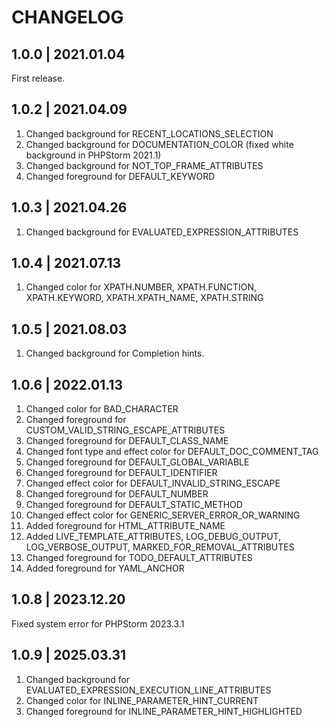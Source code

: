 # CHANGELOG

## 1.0.0 | 2021.01.04

First release.

## 1.0.2 | 2021.04.09

1) Changed background for RECENT_LOCATIONS_SELECTION
2) Changed background for DOCUMENTATION_COLOR (fixed white background in PHPStorm 2021.1)
3) Changed background for NOT_TOP_FRAME_ATTRIBUTES
4) Changed foreground for DEFAULT_KEYWORD

## 1.0.3 | 2021.04.26

1) Changed background for EVALUATED_EXPRESSION_ATTRIBUTES

## 1.0.4 | 2021.07.13

1) Changed color for XPATH.NUMBER, XPATH.FUNCTION, XPATH.KEYWORD, XPATH.XPATH_NAME, XPATH.STRING

## 1.0.5 | 2021.08.03

1) Changed background for Completion hints.

## 1.0.6 | 2022.01.13

1) Changed color for BAD_CHARACTER 
2) Changed foreground for CUSTOM_VALID_STRING_ESCAPE_ATTRIBUTES
3) Changed foreground for DEFAULT_CLASS_NAME
4) Changed font type and effect color for DEFAULT_DOC_COMMENT_TAG
5) Changed foreground for DEFAULT_GLOBAL_VARIABLE
6) Changed foreground for DEFAULT_IDENTIFIER
7) Changed effect color for DEFAULT_INVALID_STRING_ESCAPE
8) Changed foreground for DEFAULT_NUMBER
9) Changed foreground for DEFAULT_STATIC_METHOD
10) Changed effect color for GENERIC_SERVER_ERROR_OR_WARNING
11) Added foreground for HTML_ATTRIBUTE_NAME
12) Added LIVE_TEMPLATE_ATTRIBUTES, LOG_DEBUG_OUTPUT, LOG_VERBOSE_OUTPUT, MARKED_FOR_REMOVAL_ATTRIBUTES
13) Changed foreground for TODO_DEFAULT_ATTRIBUTES
14) Added foreground for YAML_ANCHOR

## 1.0.8 | 2023.12.20

Fixed system error for PHPStorm 2023.3.1

## 1.0.9 | 2025.03.31

1) Changed background for EVALUATED_EXPRESSION_EXECUTION_LINE_ATTRIBUTES
2) Changed color for INLINE_PARAMETER_HINT_CURRENT
3) Changed foreground for INLINE_PARAMETER_HINT_HIGHLIGHTED